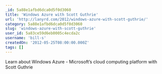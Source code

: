 ```yaml
---
_id: 5a88e1afbd6dca0d5f0d3060
title: 'Windows Azure with Scott Guthrie'
url: 'http://lanyrd.com/2012/windows-azure-with-scott-guthrie/'
category: 5a88e1afbd6dca0d5f0d3060
slug: 'windows-azure-with-scott-guthrie'
user_id: 5a83ce59d6eb0005c4ecda2c
username: 'bill-s'
createdOn: '2012-05-25T08:00:00.000Z'
tags: []
---
```


Learn about Windows Azure - Microsoft’s cloud computing platform with Scott Guthrie
